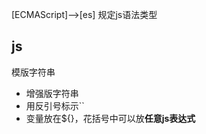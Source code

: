 [ECMAScript]-->[es]
规定js语法类型

## js
模版字符串  
- 增强版字符串
- 用反引号标示``
- 变量放在${}，花括号中可以放**任意js表达式**
               